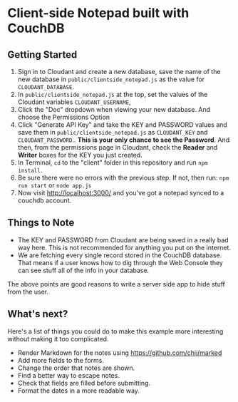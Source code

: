 # Client-side Notepad built with CouchDB

## Getting Started

1. Sign in to Cloudant and create a new database, save the name of the new database in `public/clientside_notepad.js` as the value for `CLOUDANT_DATABASE`.
2. In `public/clientside_notepad.js` at the top, set the values of the Cloudant variables `CLOUDANT_USERNAME`,
3. Click the "Doc" dropdown when viewing your new database. And choose the Permissions Option
4. Click "Generate API Key" and take the KEY and PASSWORD values and save them in `public/clientside_notepad.js` as `CLOUDANT_KEY` and `CLOUDANT_PASSWORD`.. **This is your only chance to see the Password**. And then, from the permissions page in Cloudant, check the **Reader** and **Writer** boxes for the KEY you just created.
5. In Terminal, `cd` to the "client" folder in this repository and run `npm install`.
6. Be sure there were no errors with the previous step. If not, then run: `npm run start` or `node app.js`
7. Now visit [http://localhost:3000/](http://localhost:3000/) and you've got a notepad synced to a couchdb account.

## Things to Note

- The KEY and PASSWORD from Cloudant are being saved in a really bad way here. This is not recommended for anything you put on the internet.
- We are fetching every single record stored in the CouchDB database. That means if a user knows how to dig through the Web Console they can see stuff all of the info in your database.

The above points are good reasons to write a server side app to hide stuff from the user.

## What's next?

Here's a list of things you could do to make this example more interesting without making it too complicated.

- Render Markdown for the notes using https://github.com/chjj/marked
- Add more fields to the forms.
- Change the order that notes are shown.
- Find a better way to escape notes.
- Check that fields are filled before submitting.
- Format the dates in a more readable way.
